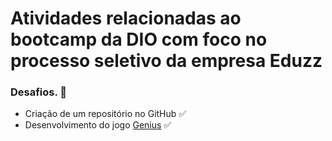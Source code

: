 # Atividades relacionadas ao bootcamp da DIO com foco no processo seletivo da empresa Eduzz

### Desafios. 🙂

- Criação de um repositório no GitHub ✅
- Desenvolvimento do jogo [Genius](https://github.com/marcusWittho/dio-genius) ✅
